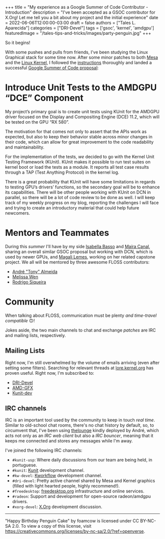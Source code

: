 +++
title = "My experience as a Google Summer of Code Contributor - Introduction"
description = "I've been accepted as a GSOC contributor for X.Org! Let me tell you a bit about my project and the initial experience"
date = 2022-06-06T12:00:00-03:00
draft = false
authors = ["Tales L. Aparecida"]
categories = ["DRI-Devel"]
tags = ['gsoc', 'kernel', 'amdgpu']
featuredImage = "/tales-tips-and-tricks/images/party-penguin.jpg"
+++

So it begins!

With some pushes and pulls from friends, I've been studying the Linux Graphical stack for some time now. After some minor patches to both [Mesa](https://gitlab.freedesktop.org/mesa/mesa) and the [Linux Kernel](https://lore.kernel.org/all/?q=tales.aparecida@gmail.com), I followed the [instructions](https://summerofcode.withgoogle.com/programs/2022/organizations/xorg-foundation) thoroughly and landed a successful [Google Summer of Code proposal](https://summerofcode.withgoogle.com/proposals/details/TKAqZe03):

# Introduce Unit Tests to the AMDGPU “DCE” Component

My project’s primary goal is to create unit tests using KUnit for the AMDGPU driver focused on the Display and Compositing Engine (DCE) 11.2, which will be tested on the GPU “RX 580”.

The motivation for that comes not only to assert that the APIs work as expected, but also to keep their behavior stable across minor changes in their code, which can allow for great improvement to the code readability and maintainability.

For the implementation of the tests, _we_ decided to go with the Kernel Unit Testing Framework (KUnit). KUnit makes it possible to run test suites on kernel boot or load the tests as a module. It reports all test case results through a TAP (Test Anything Protocol) in the kernel log.

There is a great probability that KUnit will have some limitations in regards to testing GPU’s drivers’ functions, so the secondary goal will be to enhance its capabilities. There will be other people working with KUnit on DCN in parallel, so there will be a lot of code review to be done as well. I will keep track of my weekly progress on my blog, reporting the challenges I will face and trying to create an introductory material that could help future newcomers.


# Mentors and Teammates

During this _summer_ I'll have by my side [Isabella Basso](https://crosscat.me) and [Maíra Canal](https://mairacanal.github.io), sharing an overall similar GSOC proposal but working with DCN, which is used by newer GPUs, and [Magali Lemes](https://magalilemes.github.io/), working on her related capstone project. We all will be mentored by three awesome FLOSS contributors:

- [André "Tony" Almeida](https://andrealmeid.com/)
- [Melissa Wen](https://melissawen.github.io/)
- [Rodrigo Siqueira](https://siqueira.tech/)


# Community

When talking about FLOSS, communication must be plenty _and time-travel compatible_ 🙃!

Jokes aside, the two main channels to chat and exchange _patches_ are IRC and mailing lists, respectively.

## Mailing Lists

Right now, I'm still overwhelmed by the volume of emails arriving (even after setting some filters). Searching for relevant threads at [lore.kernel.org](https://lore.kernel.org) has proven useful. Right now, I'm subscribed to:

- [DRI-Devel](https://lists.freedesktop.org/mailman/listinfo/dri-devel)
- [AMD-GFX](https://lists.freedesktop.org/mailman/listinfo/amd-gfx)
- [Kunit-dev](https://groups.google.com/g/kunit-dev)

## IRC channels 

IRC is an important tool used by the community to keep in touch _real time_. Similar to old-school chat rooms, there's no chat history by default, so, to circumvent that, I've been using [thelounge](https://thelounge.chat/) kindly deployed by André, which acts not only as an _IRC web client_ but also a _IRC bouncer_, meaning that it keeps me connected and stores any messages while I'm away.

I've joined the following IRC channels:

- `#kunit-usp`: Where daily discussions from our team are being held, in portuguese.
- `#kunit`: [Kunit](https://kunit.dev/) development channel.
- `#kw-devel`: [Kworkflow](kworkflow.org/) development channel.
- `#dri-devel`: Pretty active channel shared by Mesa and Kernel graphics (filled with light hearted people, highly recommend!).
- `#freedesktop`: [freedesktop.org](https://www.freedesktop.org) infrastructure and online services.
- `#radeon`: Support and development for open-source radeon/amdgpu drivers.
- `#xorg-devel`: [X.Org](https://www.x.org/) development discussion.

---

"Happy Birthday Penguin Cake" by foamcow is licensed under CC BY-NC-SA 2.0. To view a copy of this license, visit https://creativecommons.org/licenses/by-nc-sa/2.0/?ref=openverse. 